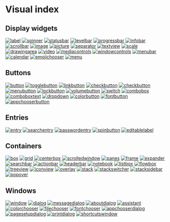 # Visual index

## Display widgets

[![label](https://docs.gtk.org/gtk4/label.png)](../../../../dokka/bindings/gtk/gtk4/org.gtkkn.bindings.gtk/-label/index.html)
[![spinner](https://docs.gtk.org/gtk4/spinner.png)](../../../../dokka/bindings/gtk/gtk4/org.gtkkn.bindings.gtk/-spinner/index.html)
[![statusbar](https://docs.gtk.org/gtk4/statusbar.png)](../../../../dokka/bindings/gtk/gtk4/org.gtkkn.bindings.gtk/-statusbar/index.html)
[![levelbar](https://docs.gtk.org/gtk4/levelbar.png)](../../../../dokka/bindings/gtk/gtk4/org.gtkkn.bindings.gtk/-level-bar/index.html)
[![progressbar](https://docs.gtk.org/gtk4/progressbar.png)](../../../../dokka/bindings/gtk/gtk4/org.gtkkn.bindings.gtk/-progress-bar/index.html)
[![infobar](https://docs.gtk.org/gtk4/info-bar.png)](../../../../dokka/bindings/gtk/gtk4/org.gtkkn.bindings.gtk/-info-bar/index.html)
[![scrollbar](https://docs.gtk.org/gtk4/scrollbar.png)](../../../../dokka/bindings/gtk/gtk4/org.gtkkn.bindings.gtk/-scrollbar/index.html)
[![image](https://docs.gtk.org/gtk4/image.png)](../../../../dokka/bindings/gtk/gtk4/org.gtkkn.bindings.gtk/-image/index.html)
[![picture](https://docs.gtk.org/gtk4/picture.png)](../../../../dokka/bindings/gtk/gtk4/org.gtkkn.bindings.gtk/-picture/index.html)
[![separator](https://docs.gtk.org/gtk4/separator.png)](../../../../dokka/bindings/gtk/gtk4/org.gtkkn.bindings.gtk/-separator/index.html)
[![textview](https://docs.gtk.org/gtk4/multiline-text.png)](../../../../dokka/bindings/gtk/gtk4/org.gtkkn.bindings.gtk/-text-view/index.html)
[![scale](https://docs.gtk.org/gtk4/scales.png)](../../../../dokka/bindings/gtk/gtk4/org.gtkkn.bindings.gtk/-scale/index.html)
[![drawingarea](https://docs.gtk.org/gtk4/drawingarea.png)](../../../../dokka/bindings/gtk/gtk4/org.gtkkn.bindings.gtk/-drawing-area/index.html)
[![video](https://docs.gtk.org/gtk4/video.png)](../../../../dokka/bindings/gtk/gtk4/org.gtkkn.bindings.gtk/-video/index.html)
[![mediacontrols](https://docs.gtk.org/gtk4/media-controls.png)](../../../../dokka/bindings/gtk/gtk4/org.gtkkn.bindings.gtk/-media-controls/index.html)
[![windowcontrols](https://docs.gtk.org/gtk4/windowcontrols.png)](../../../../dokka/bindings/gtk/gtk4/org.gtkkn.bindings.gtk/-window-controls/index.html)
[![menubar](https://docs.gtk.org/gtk4/menubar.png)](../../../../dokka/bindings/gtk/gtk4/org.gtkkn.bindings.gtk/-popover-menu-bar/index.html)
[![calendar](https://docs.gtk.org/gtk4/calendar.png)](../../../../dokka/bindings/gtk/gtk4/org.gtkkn.bindings.gtk/-calendar/index.html)
[![emojichooser](https://docs.gtk.org/gtk4/emojichooser.png)](../../../../dokka/bindings/gtk/gtk4/org.gtkkn.bindings.gtk/-emoji-chooser/index.html)
[![menu](https://docs.gtk.org/gtk4/menu.png)](../../../../dokka/bindings/gtk/gtk4/org.gtkkn.bindings.gtk/-popover-menu/index.html)

## Buttons

[![button](https://docs.gtk.org/gtk4/button.png)](../../../../dokka/bindings/gtk/gtk4/org.gtkkn.bindings.gtk/-button/index.html)
[![togglebutton](https://docs.gtk.org/gtk4/toggle-button.png)](../../../../dokka/bindings/gtk/gtk4/org.gtkkn.bindings.gtk/-toggle-button/index.html)
[![linkbutton](https://docs.gtk.org/gtk4/link-button.png)](../../../../dokka/bindings/gtk/gtk4/org.gtkkn.bindings.gtk/-link-button/index.html)
[![checkbutton](https://docs.gtk.org/gtk4/check-button.png)](../../../../dokka/bindings/gtk/gtk4/org.gtkkn.bindings.gtk/-check-button/index.html)
[![checkbutton](https://docs.gtk.org/gtk4/radio-button.png)](../../../../dokka/bindings/gtk/gtk4/org.gtkkn.bindings.gtk/-check-button/index.html)
[![menubutton](https://docs.gtk.org/gtk4/menu-button.png)](../../../../dokka/bindings/gtk/gtk4/org.gtkkn.bindings.gtk/-menu-button/index.html)
[![lockbutton](https://docs.gtk.org/gtk4/lockbutton.png)](../../../../dokka/bindings/gtk/gtk4/org.gtkkn.bindings.gtk/-lock-button/index.html)
[![volumebutton](https://docs.gtk.org/gtk4/volumebutton.png)](../../../../dokka/bindings/gtk/gtk4/org.gtkkn.bindings.gtk/-volume-button/index.html)
[![switch](https://docs.gtk.org/gtk4/switch.png)](../../../../dokka/bindings/gtk/gtk4/org.gtkkn.bindings.gtk/-switch/index.html)
[![combobox](https://docs.gtk.org/gtk4/combo-box.png)](../../../../dokka/bindings/gtk/gtk4/org.gtkkn.bindings.gtk/-combo-box/index.html)
[![comboboxtext](https://docs.gtk.org/gtk4/combo-box-text.png)](../../../../dokka/bindings/gtk/gtk4/org.gtkkn.bindings.gtk/-combo-box-text/index.html)
[![dropdown](https://docs.gtk.org/gtk4/drop-down.png)](../../../../dokka/bindings/gtk/gtk4/org.gtkkn.bindings.gtk/-drop-down/index.html)
[![colorbutton](https://docs.gtk.org/gtk4/color-button.png)](../../../../dokka/bindings/gtk/gtk4/org.gtkkn.bindings.gtk/-color-button/index.html)
[![fontbutton](https://docs.gtk.org/gtk4/font-button.png)](../../../../dokka/bindings/gtk/gtk4/org.gtkkn.bindings.gtk/-font-button/index.html)
[![appchooserbutton](https://docs.gtk.org/gtk4/appchooserbutton.png)](../../../../dokka/bindings/gtk/gtk4/org.gtkkn.bindings.gtk/-app-chooser-button/index.html)

## Entries

[![entry](https://docs.gtk.org/gtk4/entry.png)](../../../../dokka/bindings/gtk/gtk4/org.gtkkn.bindings.gtk/-entry/index.html)
[![searchentry](https://docs.gtk.org/gtk4/search-entry.png)](../../../../dokka/bindings/gtk/gtk4/org.gtkkn.bindings.gtk/-search-entry/index.html)
[![passwordentry](https://docs.gtk.org/gtk4/password-entry.png)](../../../../dokka/bindings/gtk/gtk4/org.gtkkn.bindings.gtk/-password-entry/index.html)
[![spinbutton](https://docs.gtk.org/gtk4/spinbutton.png)](../../../../dokka/bindings/gtk/gtk4/org.gtkkn.bindings.gtk/-spin-button/index.html)
[![editablelabel](https://docs.gtk.org/gtk4/editable-label.png)](../../../../dokka/bindings/gtk/gtk4/org.gtkkn.bindings.gtk/-editable-label/index.html)

## Containers

[![box](https://docs.gtk.org/gtk4/box.png)](../../../../dokka/bindings/gtk/gtk4/org.gtkkn.bindings.gtk/-box/index.html)
[![grid](https://docs.gtk.org/gtk4/grid.png)](../../../../dokka/bindings/gtk/gtk4/org.gtkkn.bindings.gtk/-grid/index.html)
[![centerbox](https://docs.gtk.org/gtk4/centerbox.png)](../../../../dokka/bindings/gtk/gtk4/org.gtkkn.bindings.gtk/-center-box/index.html)
[![scrolledwindow](https://docs.gtk.org/gtk4/scrolledwindow.png)](../../../../dokka/bindings/gtk/gtk4/org.gtkkn.bindings.gtk/-scrolled-window/index.html)
[![panes](https://docs.gtk.org/gtk4/panes.png)](../../../../dokka/bindings/gtk/gtk4/org.gtkkn.bindings.gtk/-paned/index.html)
[![frame](https://docs.gtk.org/gtk4/frame.png)](../../../../dokka/bindings/gtk/gtk4/org.gtkkn.bindings.gtk/-frame/index.html)
[![expander](https://docs.gtk.org/gtk4/expander.png)](../../../../dokka/bindings/gtk/gtk4/org.gtkkn.bindings.gtk/-expander/index.html)
[![searchbar](https://docs.gtk.org/gtk4/search-bar.png)](../../../../dokka/bindings/gtk/gtk4/org.gtkkn.bindings.gtk/-search-bar/index.html)
[![actionbar](https://docs.gtk.org/gtk4/action-bar.png)](../../../../dokka/bindings/gtk/gtk4/org.gtkkn.bindings.gtk/-action-bar/index.html)
[![headerbar](https://docs.gtk.org/gtk4/headerbar.png)](../../../../dokka/bindings/gtk/gtk4/org.gtkkn.bindings.gtk/-header-bar/index.html)
[![notebook](https://docs.gtk.org/gtk4/notebook.png)](../../../../dokka/bindings/gtk/gtk4/org.gtkkn.bindings.gtk/-notebook/index.html)
[![listbox](https://docs.gtk.org/gtk4/list-box.png)](../../../../dokka/bindings/gtk/gtk4/org.gtkkn.bindings.gtk/-list-box/index.html)
[![flowbox](https://docs.gtk.org/gtk4/flow-box.png)](../../../../dokka/bindings/gtk/gtk4/org.gtkkn.bindings.gtk/-flow-box/index.html)
[![treeview](https://docs.gtk.org/gtk4/list-and-tree.png)](../../../../dokka/bindings/gtk/gtk4/org.gtkkn.bindings.gtk/-tree-view/index.html)
[![iconview](https://docs.gtk.org/gtk4/icon-view.png)](../../../../dokka/bindings/gtk/gtk4/org.gtkkn.bindings.gtk/-icon-view/index.html)
[![overlay](https://docs.gtk.org/gtk4/overlay.png)](../../../../dokka/bindings/gtk/gtk4/org.gtkkn.bindings.gtk/-overlay/index.html)
[![stack](https://docs.gtk.org/gtk4/stack.png)](../../../../dokka/bindings/gtk/gtk4/org.gtkkn.bindings.gtk/-stack/index.html)
[![stackswitcher](https://docs.gtk.org/gtk4/stackswitcher.png)](../../../../dokka/bindings/gtk/gtk4/org.gtkkn.bindings.gtk/-stack-switcher/index.html)
[![stacksidebar](https://docs.gtk.org/gtk4/sidebar.png)](../../../../dokka/bindings/gtk/gtk4/org.gtkkn.bindings.gtk/-stack-sidebar/index.html)
[![popover](https://docs.gtk.org/gtk4/popover.png)](../../../../dokka/bindings/gtk/gtk4/org.gtkkn.bindings.gtk/-popover/index.html)

## Windows

[![window](https://docs.gtk.org/gtk4/window.png)](../../../../dokka/bindings/gtk/gtk4/org.gtkkn.bindings.gtk/-window/index.html)
[![dialog](https://docs.gtk.org/gtk4/dialog.png)](../../../../dokka/bindings/gtk/gtk4/org.gtkkn.bindings.gtk/-dialog/index.html)
[![messagedialog](https://docs.gtk.org/gtk4/messagedialog.png)](../../../../dokka/bindings/gtk/gtk4/org.gtkkn.bindings.gtk/-message-dialog/index.html)
[![aboutdialog](https://docs.gtk.org/gtk4/aboutdialog.png)](../../../../dokka/bindings/gtk/gtk4/org.gtkkn.bindings.gtk/-about-dialog/index.html)
[![assistant](https://docs.gtk.org/gtk4/assistant.png)](../../../../dokka/bindings/gtk/gtk4/org.gtkkn.bindings.gtk/-assistant/index.html)
[![colorchooser](https://docs.gtk.org/gtk4/colorchooser.png)](../../../../dokka/bindings/gtk/gtk4/org.gtkkn.bindings.gtk/-color-chooser-dialog/index.html)
[![filechooser](https://docs.gtk.org/gtk4/filechooser.png)](../../../../dokka/bindings/gtk/gtk4/org.gtkkn.bindings.gtk/-file-chooser-dialog/index.html)
[![fontchooser](https://docs.gtk.org/gtk4/fontchooser.png)](../../../../dokka/bindings/gtk/gtk4/org.gtkkn.bindings.gtk/-font-chooser-dialog/index.html)
[![appchooserdialog](https://docs.gtk.org/gtk4/appchooserdialog.png)](../../../../dokka/bindings/gtk/gtk4/org.gtkkn.bindings.gtk/-app-chooser-dialog/index.html)
[![pagesetupdialog](https://docs.gtk.org/gtk4/pagesetupdialog.png)](../../../../dokka/bindings/gtk/gtk4/org.gtkkn.bindings.gtk/-page-setup-unix-dialog/index.html)
[![printdialog](https://docs.gtk.org/gtk4/printdialog.png)](../../../../dokka/bindings/gtk/gtk4/org.gtkkn.bindings.gtk/-print-unix-dialog/index.html)
[![shortcutswindow](https://docs.gtk.org/gtk4/shortcuts-window.png)](../../../../dokka/bindings/gtk/gtk4/org.gtkkn.bindings.gtk/-shortcuts-window/index.html)
